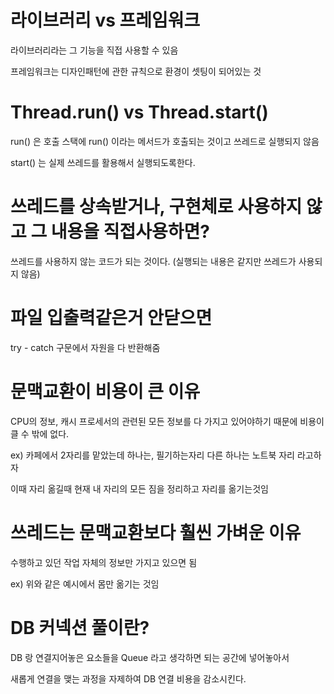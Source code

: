 # 라이브러리 vs 프레임워크

라이브러리라는 그 기능을 직접 사용할 수 있음

프레임워크는 디자인패턴에 관한 규칙으로 환경이 셋팅이 되어있는 것

# Thread.run() vs Thread.start()

run() 은 호출 스택에 run() 이라는 메서드가 호출되는 것이고 쓰레드로 실행되지 않음

start() 는 실제 쓰레드를 활용해서 실행되도록한다.


# 쓰레드를 상속받거나, 구현체로 사용하지 않고 그 내용을 직접사용하면?

쓰레드를 사용하지 않는 코드가 되는 것이다. (실행되는 내용은 같지만 쓰레드가 사용되지 않음)

# 파일 입출력같은거 안닫으면

try - catch 구문에서 자원을 다 반환해줌

# 문맥교환이 비용이 큰 이유

CPU의 정보, 캐시 프로세서의 관련된 모든 정보를 다 가지고 있어야하기 때문에 비용이 클 수 밖에 없다.

ex) 카페에서 2자리를 맡았는데 하나는, 필기하는자리 다른 하나는 노트북 자리 라고하자

이때 자리 옮길때 현재 내 자리의 모든 짐을 정리하고 자리를 옮기는것임

# 쓰레드는 문맥교환보다 훨씬 가벼운 이유

수행하고 있던 작업 자체의 정보만 가지고 있으면 됨

ex) 위와 같은 예시에서 몸만 옮기는 것임


# DB 커넥션 풀이란?

DB 랑 연결지어놓은 요소들을 Queue 라고 생각하면 되는 공간에 넣어놓아서

새롭게 연결을 맺는 과정을 자제하여 DB 연결 비용을 감소시킨다.
